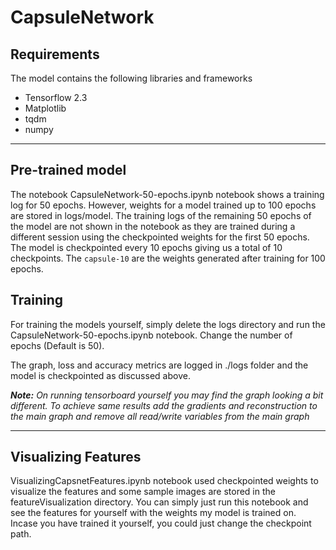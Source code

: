 # CapsuleNetwork

## Requirements

The model contains the following libraries and frameworks
- Tensorflow 2.3
- Matplotlib
- tqdm
- numpy

---
## Pre-trained model
  
The notebook CapsuleNetwork-50-epochs.ipynb notebook shows a training log for 50 epochs. However, weights for a model trained up to 100 epochs are stored in logs/model. The training logs of the remaining 50 epochs of the model are not shown in the notebook as they are trained during a different session using the checkpointed weights for the first 50 epochs. The model is checkpointed every 10 epochs giving us a total of 10 checkpoints. The `capsule-10` are the weights generated after training for 100 epochs. 

## Training

For training the models yourself, simply delete the logs directory and run the CapsuleNetwork-50-epochs.ipynb notebook. Change the number of epochs (Default is 50).

The graph, loss and accuracy metrics are logged in ./logs folder and the model is checkpointed as discussed above.


_**Note:** On running tensorboard yourself you may find the graph looking a bit different. To achieve same results add the gradients and reconstruction to the main graph and remove all read/write variables from the main graph_


---
## Visualizing Features

VisualizingCapsnetFeatures.ipynb notebook used checkpointed weights to visualize the features and some sample images are stored in the featureVisualization directory. You can simply just run this notebook and see the features for yourself with the weights my model is trained on. Incase you have trained it yourself, you could just change the checkpoint path.
